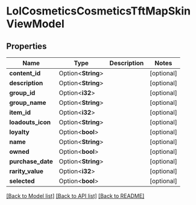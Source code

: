 # LolCosmeticsCosmeticsTftMapSkinViewModel

## Properties

Name | Type | Description | Notes
------------ | ------------- | ------------- | -------------
**content_id** | Option<**String**> |  | [optional]
**description** | Option<**String**> |  | [optional]
**group_id** | Option<**i32**> |  | [optional]
**group_name** | Option<**String**> |  | [optional]
**item_id** | Option<**i32**> |  | [optional]
**loadouts_icon** | Option<**String**> |  | [optional]
**loyalty** | Option<**bool**> |  | [optional]
**name** | Option<**String**> |  | [optional]
**owned** | Option<**bool**> |  | [optional]
**purchase_date** | Option<**String**> |  | [optional]
**rarity_value** | Option<**i32**> |  | [optional]
**selected** | Option<**bool**> |  | [optional]

[[Back to Model list]](../README.md#documentation-for-models) [[Back to API list]](../README.md#documentation-for-api-endpoints) [[Back to README]](../README.md)


